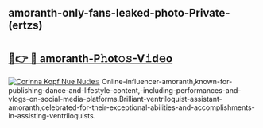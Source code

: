 ## amoranth-only-fans​-leaked-photo​-Private-(ertzs)


# <h2><a href="https://mediaupload.pro?title=amoranth&ref=git">🔗👉 🔴 amoranth-P𝚑ot𝚘𝚜-V𝚒d𝚎o</a></h2>

[![Corinna Kopf Nue Nu𝚍e𝚜](https://i.imgur.com/0qMVB7G.gif)](https://mediaupload.pro?title=amoranth&ref=git)
Online-influencer-amoranth,known-for-publishing-dance-and-lifestyle-content,-including-performances-and-vlogs-on-social-media-platforms.Brilliant-ventriloquist-assistant-amoranth,celebrated-for-their-exceptional-abilities-and-accomplishments-in-assisting-ventriloquists.  